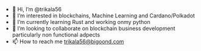 - 👋 Hi, I’m @trikala56
- 👀 I’m interested in blockchains, Machine Learning and Cardano/Polkadot 
- 🌱 I’m currently learning Rust and working onmy python
- 💞️ I’m looking to collaborate on blockchain business development particularly non functional adpects
- 📫 How to reach me trikala56@bigoond.com

<!---
trikala56/trikala56 is a ✨ special ✨ repository because its `README.md` (this file) appears on your GitHub profile.
You can click the Preview link to take a look at your changes.
--->
